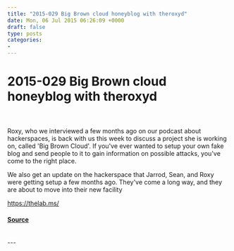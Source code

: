 ```yaml
---
title: "2015-029 Big Brown cloud honeyblog with theroxyd"
date: Mon, 06 Jul 2015 06:26:09 +0000
draft: false
type: posts
categories: 
- 
---
```

# 2015-029 Big Brown cloud honeyblog with theroxyd

<br/>

<br/>
Roxy, who we interviewed a few months ago on our podcast about hackerspaces, is back with us this week to discuss a project she is working on, called 'Big Brown Cloud'. If you've ever wanted to setup your own fake blog and send people to it to gain information on possible attacks, you've come to the right place.  

We also get an update on the hackerspace that Jarrod, Sean, and Roxy were getting setup a few months ago. They've come a long way, and they are about to move into their new facility

https://thelab.ms/

#### [Source](https://traffic.libsyn.com/secure/brakeingsecurity/2015-029-roxy_interiew.mp3)

<br/>
---
